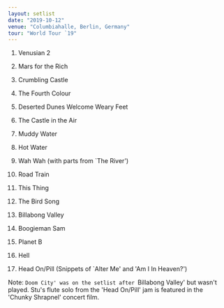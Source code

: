 ```yaml
---
layout: setlist
date: "2019-10-12"
venue: "Columbiahalle, Berlin, Germany"
tour: "World Tour `19"
---
```



 1. Venusian 2

 2. Mars for the Rich

 3. Crumbling Castle

 4. The Fourth Colour

 5. Deserted Dunes Welcome Weary Feet

 6. The Castle in the Air

 7. Muddy Water

 8. Hot Water

 9. Wah Wah
    (with parts from `The River')

10. Road Train

11. This Thing

12. The Bird Song

13. Billabong Valley

14. Boogieman Sam

15. Planet B

16. Hell

17. Head On/Pill
    (Snippets of `Alter Me' and 'Am I In Heaven?')


Note: `Doom City' was on the setlist after `Billabong Valley' but
wasn't played. Stu's flute solo from the 'Head On/Pill' jam is featured
in the 'Chunky Shrapnel' concert film.
